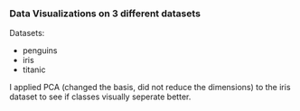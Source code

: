 ### Data Visualizations on 3 different datasets


Datasets: 
- penguins
- iris
- titanic

I applied PCA (changed the basis, did not reduce the dimensions) to the iris dataset to see if classes visually seperate better.